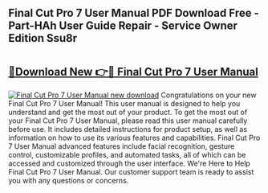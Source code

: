 ## Final Cut Pro 7 User Manual PDF Download Free - Part-HAh User Guide Repair - Service Owner Edition Ssu8r

# <h2><a href="http://bc19541.oget.top/?id=Final+Cut+Pro+7+User+Manual">🔗Download New 👉🔴 Final Cut Pro 7 User Manual</a></h2>

[![Final Cut Pro 7 User Manual new download](https://i.imgur.com/5g1atiW.png)](http://bc19541.oget.top/?id=Final+Cut+Pro+7+User+Manual)
Congratulations on your new Final Cut Pro 7 User Manual! This user manual is designed to help you understand and get the most out of your product. To get the most out of your Final Cut Pro 7 User Manual, please read this user manual carefully before use. It includes detailed instructions for product setup, as well as information on how to use its various features and capabilities. Final Cut Pro 7 User Manual advanced features include facial recognition, gesture control, customizable profiles, and automated tasks, all of which can be accessed and customized through the user interface. We're Here to Help Final Cut Pro 7 User Manual. Our customer support team is ready to assist you with any questions or concerns.
